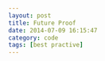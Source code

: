```yaml
---
layout: post
title: Future Proof
date: 2014-07-09 16:15:47
category: code
tags: [best practive]
---
```


